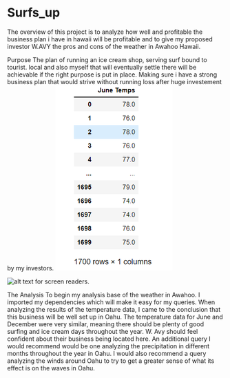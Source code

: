 # Surfs_up
The overview of this project is to analyze how well and profitable the business plan i have in hawaii will be profitable and to give my proposed investor W.AVY  the pros and cons of the weather in  Awahoo Hawaii.

Purpose
The plan of running an ice cream shop, serving surf bound to tourist. local and also myself that will eventually settle there will be achievable if the right purpose is put in place. Making sure i have a strong business plan that would strive without running loss after huge investement by my investors.
![alt text for screen readers](https://github.com/DeloxyAdeola/Surfs_up/blob/main/June%20Temperature%201.png "June Temperature png")


![alt text for screen readers](/path/to/image.png "Text to show on mouseover").

The Analysis 
To begin my analysis base of the weather in Awahoo.
I imported my dependencies which will make it easy for my queries.
When analyzing the results of the temperature data, I came to the conclusion that this business will be well set up in Oahu. The temperature data for June and December were very similar, meaning there should be plenty of good surfing and ice cream days throughout the year. W. Avy should feel confident about their business being located here. An additional query I would recommend would be one analyzing the precipitation in different months throughout the year in Oahu. I would also recommend a query analyzing the winds around Oahu to try to get a greater sense of what its effect is on the waves in Oahu.
